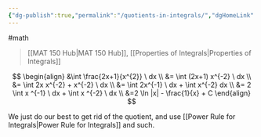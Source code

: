 ```yaml
---
{"dg-publish":true,"permalink":"/quotients-in-integrals/","dgHomeLink":true,"dgPassFrontmatter":false}
---
```


#math 
> [[MAT 150 Hub|MAT 150 Hub]], [[Properties of Integrals|Properties of Integrals]]

$$
\begin{align}
&\int \frac{2x+1}{x^{2}} \ dx \\
&= \int (2x+1) x^{-2} \ dx \\
&= \int 2x x^{-2} + x^{-2} \ dx \\
&= \int 2x^{-1} \ dx + \int x^{-2} dx \\
&= 2 \int x ^{-1} \ dx + \int x ^{-2} \ dx \\
&=2 \ln |x| - \frac{1}{x} + C
\end{align}
$$

We just do our best to get rid of the quotient, and use [[Power Rule for Integrals|Power Rule for Integrals]] and such.